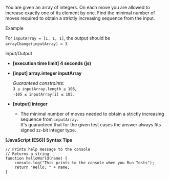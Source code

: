 You are given an array of integers. On each move you are allowed to increase
exactly one of its element by one. Find the minimal number of moves required to
obtain a strictly increasing sequence from the input.

Example

For `inputArray = [1, 1, 1]`, the output should be  
`arrayChange(inputArray) = 3`.

Input/Output

- **\[execution time limit\] 4 seconds (js)**

- **\[input\] array.integer inputArray**

  _Guaranteed constraints:_  
  `3 ≤ inputArray.length ≤ 105`,  
  `-105 ≤ inputArray[i] ≤ 105`.

- **\[output\] integer**

  - The minimal number of moves needed to obtain a strictly increasing sequence
    from `inputArray`.  
    It's guaranteed that for the given test cases the answer always fits signed
    `32`\-bit integer type.

**\[JavaScript (ES6)\] Syntax Tips**

    // Prints help message to the console
    // Returns a string
    function helloWorld(name) {
        console.log("This prints to the console when you Run Tests");
        return "Hello, " + name;
    }
